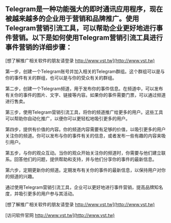 ## **Telegram是一种功能强大的即时通讯应用程序，现在被越来越多的企业用于营销和品牌推广。使用Telegram营销引流工具，可以帮助企业更好地进行事件营销。以下是如何使用Telegram营销引流工具进行事件营销的详细步骤：**

[想了解推广相关软件的朋友请登录 http://www.vst.tw](http://www.vst.tw)

第一步，创建一个Telegram账号并加入相关的Telegram群组。这个群组可以是与你的事件有关的群组，也可以是与你的受众有关的群组。

第二步，创建一个Telegram频道，用于发布你的事件信息。在频道中，可以发布有关你的事件的图片、文字、链接等内容。如果你的事件需要门票，可以通过频道进行售卖。

第三步，使用Telegram营销引流工具，将你的频道推广给更多的用户。这些工具可以帮助你自动化推广，以便你可以更轻松地吸引更多的用户。

第四步，提供有价值的内容。你的频道内容需要有足够的价值，以吸引更多的用户关注你的频道。你可以发布与你的事件有关的信息，或者发布一些有趣的内容来吸引用户。

第五步，与你的观众互动。当你的观众开始关注你的频道时，你需要与他们建立联系。回答他们的问题，提供帮助和支持，并与他们分享你的事件的最新信息。

第六步，定期更新你的频道。定期发布有关你的事件的最新信息，以保持用户对你的频道的兴趣。

通过使用Telegram营销引流工具，企业可以更好地进行事件营销，提高品牌知名度，并吸引更多的用户参与其活动。

[想了解推广相关软件的朋友请登录 http://www.vst.tw](http://www.vst.tw)


[访问软件官网 http://www.vst.tw](http://www.vst.tw)

